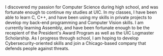 I discovered my passion for Computer Science during high school, and was fortunate enough to continue my studies at UIC.
In my classes, I have been able to learn C, C++, and have been using my skills in private projects to develop my back-end programming and Computer Vision skills.
I am currently learning Assembly, and have been fortunate enough to be the recepient of the President's Award Program as well as the UIC Logmaster Scholarship.
As I progress through school, I am hoping to develop Cybersecurity-oriented skills and join a Chicago-based company that defends people against threats.
<!--
**pmaga2/pmaga2** is a ✨ _special_ ✨ repository because its `README.md` (this file) appears on your GitHub profile.

Here are some ideas to get you started:

- 🔭 I’m currently working on ...
- 🌱 I’m currently learning ...
- 👯 I’m looking to collaborate on ...
- 🤔 I’m looking for help with ...
- 💬 Ask me about ...
- 📫 How to reach me: ...
- 😄 Pronouns: ...
- ⚡ Fun fact: ...
-->
